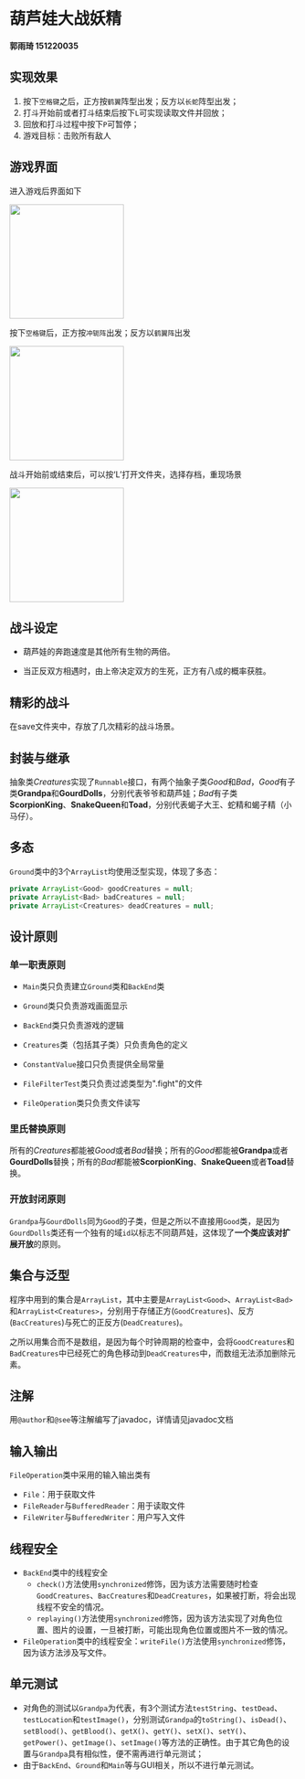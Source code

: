 # 葫芦娃大战妖精

**郭雨琦 151220035**


## 实现效果

1. 按下`空格键`之后，正方按`鹤翼`阵型出发；反方以`长蛇`阵型出发；
2. 打斗开始前或者打斗结束后按下`L`可实现读取文件并回放；
3. 回放和打斗过程中按下`P`可暂停；
4. 游戏目标：击败所有敌人


## 游戏界面

进入游戏后界面如下

<img src="Screenshots/初始.png" width="200">

按下`空格键`后，正方按`冲轭阵`出发；反方以`鹤翼阵`出发

<img src="Screenshots/战斗.png" width="200">

战斗开始前或结束后，可以按‘L’打开文件夹，选择存档，重现场景

<img src="Screenshots/文件.png" width="200">



## 战斗设定

* 葫芦娃的奔跑速度是其他所有生物的两倍。

* 当正反双方相遇时，由上帝决定双方的生死，正方有八成的概率获胜。



## 精彩的战斗

在save文件夹中，存放了几次精彩的战斗场景。




## 封装与继承

抽象类*Creatures*实现了`Runnable`接口，有两个抽象子类*Good*和*Bad*，*Good*有子类**Grandpa**和**GourdDolls**，分别代表爷爷和葫芦娃；*Bad*有子类**ScorpionKing**、**SnakeQueen**和**Toad**，分别代表蝎子大王、蛇精和蝎子精（小马仔）。



## 多态

`Ground`类中的3个`ArrayList`均使用泛型实现，体现了多态：

```java
private ArrayList<Good> goodCreatures = null;
private ArrayList<Bad> badCreatures = null;
private ArrayList<Creatures> deadCreatures = null; 
```



## 设计原则

### 单一职责原则

* `Main`类只负责建立`Ground`类和`BackEnd`类


* `Ground`类只负责游戏画面显示
* `BackEnd`类只负责游戏的逻辑
* `Creatures`类（包括其子类）只负责角色的定义
* `ConstantValue`接口只负责提供全局常量
* `FileFilterTest`类只负责过滤类型为".fight"的文件
* `FileOperation`类只负责文件读写

### 里氏替换原则

所有的*Creatures*都能被*Good*或者*Bad*替换；所有的*Good*都能被**Grandpa**或者**GourdDolls**替换；所有的*Bad*都能被**ScorpionKing**、**SnakeQueen**或者**Toad**替换。

### 开放封闭原则

`Grandpa`与`GourdDolls`同为`Good`的子类，但是之所以不直接用`Good`类，是因为`GourdDolls`类还有一个独有的域`id`以标志不同葫芦娃，这体现了**一个类应该对扩展开放**的原则。



## 集合与泛型

程序中用到的集合是`ArrayList`，其中主要是`ArrayList<Good>`、`ArrayList<Bad>`和`ArrayList<Creatures>`，分别用于存储正方(`GoodCreatures`)、反方(`BacCreatures`)与死亡的正反方(`DeadCreatures`)。

之所以用集合而不是数组，是因为每个时钟周期的检查中，会将`GoodCreatures`和`BadCreatures`中已经死亡的角色移动到`DeadCreatures`中，而数组无法添加删除元素。



## 注解

用`@author`和`@see`等注解编写了javadoc，详情请见javadoc文档



## 输入输出

`FileOperation`类中采用的输入输出类有

* `File`：用于获取文件
* `FileReader`与`BufferedReader`：用于读取文件
* `FileWriter`与`BufferedWriter`：用户写入文件



## 线程安全

* `BackEnd`类中的线程安全
  * `check()`方法使用`synchronized`修饰，因为该方法需要随时检查`GoodCreatures`、`BacCreatures`和`DeadCreatures`，如果被打断，将会出现线程不安全的情况。
  * `replaying()`方法使用`synchronized`修饰，因为该方法实现了对角色位置、图片的设置，一旦被打断，可能出现角色位置或图片不一致的情况。
* `FileOperation`类中的线程安全：`writeFile()`方法使用`synchronized`修饰，因为该方法涉及写文件。





## 单元测试

* 对角色的测试以`Grandpa`为代表，有3个测试方法`testString`、`testDead`、`testLocation`和`testImage()`，分别测试`Grandpa`的`toString()`、`isDead()`、`setBlood()`、`getBlood()`、`getX()`、`getY()`、`setX()`、`setY()`、`getPower()`、`getImage()`、`setImage()`等方法的正确性。由于其它角色的设置与`Grandpa`具有相似性，便不需再进行单元测试；
* 由于`BackEnd`、`Ground`和`Main`等与GUI相关，所以不进行单元测试。



